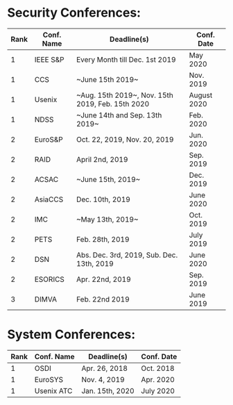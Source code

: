 # Security Conferences:


| Rank | Conf. Name | Deadline(s) | Conf. Date |
| --- | --- | --- | --- |
| 1 | IEEE S&P | Every Month till Dec. 1st 2019 | May 2020 |
| 1 | CCS | ~June 15th 2019~ | Nov. 2019 |
| 1 | Usenix | ~Aug. 15th 2019~, Nov. 15th 2019, Feb. 15th 2020 | August 2020 |
| 1 | NDSS | ~June 14th and Sep. 13th 2019~ | Feb. 2020 |
| 2 | EuroS&P | Oct. 22, 2019, Nov. 20, 2019 | Jun. 2020 |
| 2 | RAID | April 2nd, 2019 | Sep. 2019 |
| 2 | ACSAC | ~June 15th, 2019~ | Dec. 2019 |
| 2 | AsiaCCS | Dec. 10th, 2019 | June 2020 |
| 2 | IMC | ~May 13th, 2019~ | Oct. 2019 |
| 2 | PETS | Feb. 28th, 2019 | July 2019 |
| 2 | DSN | Abs. Dec. 3rd, 2019, Sub. Dec. 13th, 2019 | June 2020 |
| 2 | ESORICS | Apr. 22nd, 2019 | Sep. 2019 |
| 3 | DIMVA | Feb. 22nd 2019 | June 2019 |

# System Conferences:
| Rank | Conf. Name | Deadline(s) | Conf. Date |
| --- | --- | --- | --- |
| 1 | OSDI | Apr. 26, 2018 | Oct. 2018 |
| 1 | EuroSYS | Nov. 4, 2019 | Apr. 2020 |
| 1 | Usenix ATC | Jan. 15th, 2020 | July 2020 |
